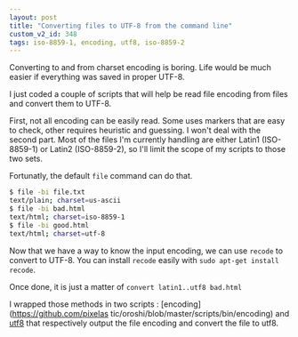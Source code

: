 ```yaml
---
layout: post
title: "Converting files to UTF-8 from the command line"
custom_v2_id: 348
tags: iso-8859-1, encoding, utf8, iso-8859-2
---
```


Converting to and from charset encoding is boring. Life would be much easier
if everything was saved in proper UTF-8.

I just coded a couple of scripts that will help be read file encoding from
files and convert them to UTF-8.

First, not all encoding can be easily read. Some uses markers that are easy to
check, other requires heuristic and guessing. I won't deal with the second
part. Most of the files I'm currently handling are either Latin1 (ISO-8859-1)
or Latin2 (ISO-8859-2), so I'll limit the scope of my scripts to those two
sets.

Fortunatly, the default `file` command can do that.


```sh
$ file -bi file.txt
text/plain; charset=us-ascii
$ file -bi bad.html
text/html; charset=iso-8859-1
$ file -bi good.html
text/html; charset=utf-8
```

Now that we have a way to know the input encoding, we can use `recode` to
convert to UTF-8. You can install `recode` easily with `sudo apt-get install
recode`.

Once done, it is just a matter of `convert latin1..utf8 bad.html`

I wrapped those methods in two scripts : [encoding](https://github.com/pixelas
tic/oroshi/blob/master/scripts/bin/encoding) and
[utf8](https://github.com/pixelastic/oroshi/blob/master/scripts/bin/utf8) that
respectively output the file encoding and convert the file to utf8.
